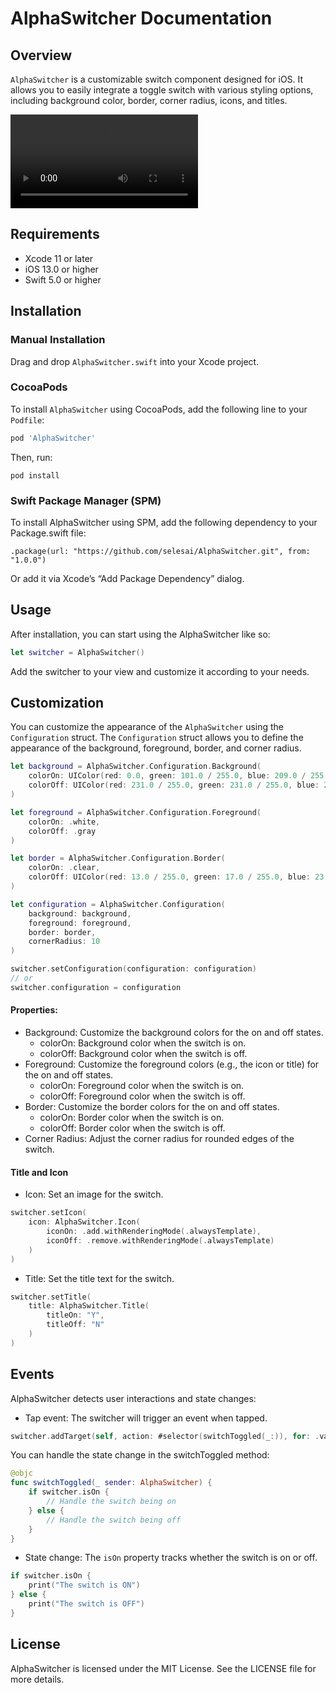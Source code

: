 # AlphaSwitcher Documentation

## Overview

`AlphaSwitcher` is a customizable switch component designed for iOS. It allows you to easily integrate a toggle switch with various styling options, including background color, border, corner radius, icons, and titles.

![AlphaSwitcher Demo](https://github.com/selesai/AlphaSwitcher/demo.mov)

## Requirements

- Xcode 11 or later
- iOS 13.0 or higher
- Swift 5.0 or higher

## Installation
### Manual Installation
Drag and drop `AlphaSwitcher.swift` into your Xcode project.

### CocoaPods
To install `AlphaSwitcher` using CocoaPods, add the following line to your `Podfile`:

```ruby
pod 'AlphaSwitcher'
```

Then, run:
```
pod install
```

### Swift Package Manager (SPM)
To install AlphaSwitcher using SPM, add the following dependency to your Package.swift file:
```
.package(url: "https://github.com/selesai/AlphaSwitcher.git", from: "1.0.0")
```

Or add it via Xcode’s “Add Package Dependency” dialog.

## Usage
After installation, you can start using the AlphaSwitcher like so:
```swift
let switcher = AlphaSwitcher()
```

Add the switcher to your view and customize it according to your needs.

## Customization
You can customize the appearance of the `AlphaSwitcher` using the `Configuration` struct. The `Configuration` struct allows you to define the appearance of the background, foreground, border, and corner radius.
```swift
let background = AlphaSwitcher.Configuration.Background(
    colorOn: UIColor(red: 0.0, green: 101.0 / 255.0, blue: 209.0 / 255.0, alpha: 1.0),
    colorOff: UIColor(red: 231.0 / 255.0, green: 231.0 / 255.0, blue: 232.0 / 255.0, alpha: 1.0)
)

let foreground = AlphaSwitcher.Configuration.Foreground(
    colorOn: .white,
    colorOff: .gray
)

let border = AlphaSwitcher.Configuration.Border(
    colorOn: .clear,
    colorOff: UIColor(red: 13.0 / 255.0, green: 17.0 / 255.0, blue: 23.0 / 255.0, alpha: 0.05)
)

let configuration = AlphaSwitcher.Configuration(
    background: background,
    foreground: foreground,
    border: border,
    cornerRadius: 10
)

switcher.setConfiguration(configuration: configuration)
// or
switcher.configuration = configuration
```

#### Properties:
- Background: Customize the background colors for the on and off states.
    - colorOn: Background color when the switch is on.
    - colorOff: Background color when the switch is off.
- Foreground: Customize the foreground colors (e.g., the icon or title) for the on and off states.
    - colorOn: Foreground color when the switch is on.
    - colorOff: Foreground color when the switch is off.
- Border: Customize the border colors for the on and off states.
    - colorOn: Border color when the switch is on.
    - colorOff: Border color when the switch is off.
- Corner Radius: Adjust the corner radius for rounded edges of the switch.

#### Title and Icon
- Icon: Set an image for the switch.
```swift
switcher.setIcon(
    icon: AlphaSwitcher.Icon(
        iconOn: .add.withRenderingMode(.alwaysTemplate),
        iconOff: .remove.withRenderingMode(.alwaysTemplate)
    )
)
```

- Title: Set the title text for the switch.
```swift
switcher.setTitle(
    title: AlphaSwitcher.Title(
        titleOn: "Y",
        titleOff: "N"
    )
)
```

## Events
AlphaSwitcher detects user interactions and state changes:
- Tap event: The switcher will trigger an event when tapped.
```swift
switcher.addTarget(self, action: #selector(switchToggled(_:)), for: .valueChanged)
```

You can handle the state change in the switchToggled method:
```swift
@objc
func switchToggled(_ sender: AlphaSwitcher) {
    if switcher.isOn {
        // Handle the switch being on
    } else {
        // Handle the switch being off
    }
}
```

- State change: The `isOn` property tracks whether the switch is on or off.
```swift
if switcher.isOn {
    print("The switch is ON")
} else {
    print("The switch is OFF")
}
```


## License
AlphaSwitcher is licensed under the MIT License. See the LICENSE file for more details.
